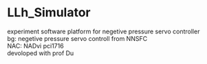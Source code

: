 # LLh_Simulator
experiment software platform for negetive pressure servo controller    
bg: negetive pressure servo controll from NNSFC  
NAC: NADvi pci1716  
devoloped with prof Du   
